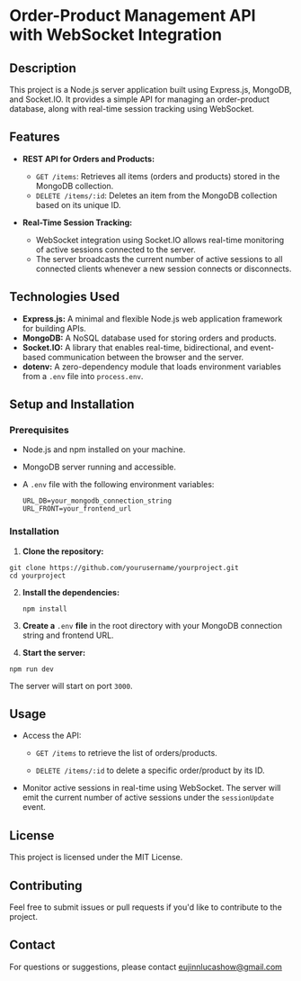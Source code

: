 # Order-Product Management API with WebSocket Integration

## Description

This project is a Node.js server application built using Express.js, MongoDB, and Socket.IO. It provides a simple API for managing an order-product database, along with real-time session tracking using WebSocket.

## Features

- **REST API for Orders and Products:**
  - `GET /items`: Retrieves all items (orders and products) stored in the MongoDB collection.
  - `DELETE /items/:id`: Deletes an item from the MongoDB collection based on its unique ID.

- **Real-Time Session Tracking:**
  - WebSocket integration using Socket.IO allows real-time monitoring of active sessions connected to the server.
  - The server broadcasts the current number of active sessions to all connected clients whenever a new session connects or disconnects.

## Technologies Used

- **Express.js:** A minimal and flexible Node.js web application framework for building APIs.
- **MongoDB:** A NoSQL database used for storing orders and products.
- **Socket.IO:** A library that enables real-time, bidirectional, and event-based communication between the browser and the server.
- **dotenv:** A zero-dependency module that loads environment variables from a `.env` file into `process.env`.

## Setup and Installation

### Prerequisites

- Node.js and npm installed on your machine.
- MongoDB server running and accessible.
- A `.env` file with the following environment variables:

  ```env
  URL_DB=your_mongodb_connection_string
  URL_FRONT=your_frontend_url

### Installation

1. **Clone the repository:**
  ```
  git clone https://github.com/yourusername/yourproject.git
  cd yourproject
  ```
2. **Install the dependencies:**
   ```
   npm install
   ```
3. **Create a** `.env` **file** in the root directory with your MongoDB connection string and frontend URL.  

4. **Start the server:**
```
npm run dev
```
The server will start on port `3000`.

Usage
-----

*   Access the API:
    
    *   `GET /items` to retrieve the list of orders/products.
        
    *   `DELETE /items/:id` to delete a specific order/product by its ID.
        
*   Monitor active sessions in real-time using WebSocket. The server will emit the current number of active sessions under the `sessionUpdate` event.
    

License
-------

This project is licensed under the MIT License.

Contributing
------------

Feel free to submit issues or pull requests if you'd like to contribute to the project.

Contact
-------

For questions or suggestions, please contact eujinnlucashow@gmail.com
